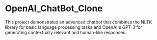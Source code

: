 # OpenAI_ChatBot_Clone
This project demonstrates an advanced chatbot that combines the NLTK library for basic language processing tasks and OpenAI's GPT-3 for generating contextually relevant and human-like responses.
